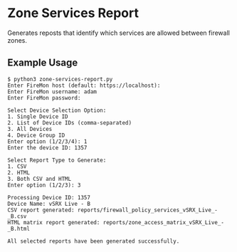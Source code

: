# Zone Services Report
Generates reposts that identify which services are allowed between firewall zones.

## Example Usage
```
$ python3 zone-services-report.py
Enter FireMon host (default: https://localhost):
Enter FireMon username: adam
Enter FireMon password:

Select Device Selection Option:
1. Single Device ID
2. List of Device IDs (comma-separated)
3. All Devices
4. Device Group ID
Enter option (1/2/3/4): 1
Enter the device ID: 1357

Select Report Type to Generate:
1. CSV
2. HTML
3. Both CSV and HTML
Enter option (1/2/3): 3

Processing Device ID: 1357
Device Name: vSRX Live - B
CSV report generated: reports/firewall_policy_services_vSRX_Live_-_B.csv
HTML matrix report generated: reports/zone_access_matrix_vSRX_Live_-_B.html

All selected reports have been generated successfully.
```
